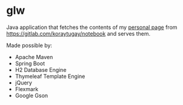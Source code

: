 # glw

Java application that fetches the contents of my [personal page](https://www.koraytugay.com) from https://gitlab.com/koraytugay/notebook and serves them.

Made possible by:
- Apache Maven
- Spring Boot
- H2 Database Engine
- Thymeleaf Template Engine
- jQuery
- Flexmark
- Google Gson
